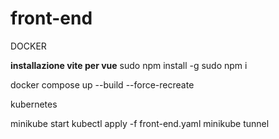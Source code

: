 # front-end

DOCKER

**installazione vite per vue**
sudo npm install -g
sudo npm i

docker compose up --build --force-recreate



kubernetes

minikube start
kubectl apply -f front-end.yaml
minikube tunnel
